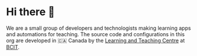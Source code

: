 # Hi there 👋

We are a small group of developers and technologists making learning apps and automations for teaching. The source code and configurations in this org are developed in 🇨🇦 Canada by the [Learning and Teaching Centre](https://www.bcit.ca/learning-teaching-centre/) at [BCIT](https://www.bcit.ca/).
